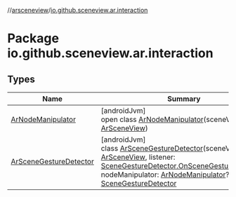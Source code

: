 //[arsceneview](../../index.md)/[io.github.sceneview.ar.interaction](index.md)

# Package io.github.sceneview.ar.interaction

## Types

| Name | Summary |
|---|---|
| [ArNodeManipulator](-ar-node-manipulator/index.md) | [androidJvm]<br>open class [ArNodeManipulator](-ar-node-manipulator/index.md)(sceneView: [ArSceneView](../io.github.sceneview.ar/-ar-scene-view/index.md)) |
| [ArSceneGestureDetector](-ar-scene-gesture-detector/index.md) | [androidJvm]<br>class [ArSceneGestureDetector](-ar-scene-gesture-detector/index.md)(sceneView: [ArSceneView](../io.github.sceneview.ar/-ar-scene-view/index.md), listener: [SceneGestureDetector.OnSceneGestureListener](../../../sceneview/sceneview/io.github.sceneview.interaction/-scene-gesture-detector/-on-scene-gesture-listener/index.md)?, nodeManipulator: [ArNodeManipulator](-ar-node-manipulator/index.md)?) : [SceneGestureDetector](../../../sceneview/sceneview/io.github.sceneview.interaction/-scene-gesture-detector/index.md) |
